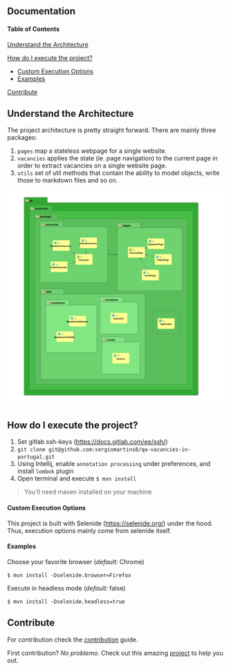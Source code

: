 ## Documentation

#### Table of Contents

[Understand the Architecture](#understand-the-architecture)

[How do I execute the project?](#how-do-i-execute-the-project)
  * [Custom Execution Options](#custom-execution-options)
  * [Examples](#examples)
  
[Contribute](#contribute)

## Understand the Architecture

The project architecture is pretty straight forward. There are mainly three packages:
1. `pages` map a stateless webpage for a single website.
1. `vacancies` applies the state (ie. page navigation) to the current page in order to extract vacancies on a single website page.
1. `utils` set of util methods that contain the ability to model objects, write those to markdown files and so on.

![](img/architecture.png)

## How do I execute the project?

1. Set gitlab ssh-keys (https://docs.gitlab.com/ee/ssh/)
1. `git clone git@github.com:sergiomartins8/qa-vacancies-in-portugal.git`
1. Using Intellij, enable `annotation processing` under preferences, and install `lombok` plugin
1. Open terminal and execute `$ mvn install`

> You'll need maven installed on your machine

#### Custom Execution Options

This project is built with Selenide (https://selenide.org/) under the hood. Thus, execution options mainly come from selenide itself.

#### Examples
Choose your favorite browser (_default:_ Chrome)
```shell script
$ mvn install -Dselenide.browser=Firefox
```

Execute in headless mode (_default:_ false)
```shell script
$ mvn install -Dselenide.headless=true
```

## Contribute

For contribution check the [contribution](CONTRIBUTING.md) guide.

First contribution? _No problemo._ Check out this amazing [project](https://github.com/firstcontributions/first-contributions) to help you out.
